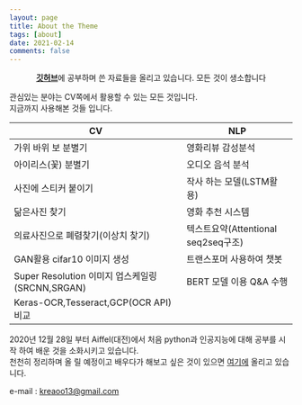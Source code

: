 ```yaml
---
layout: page
title: About the Theme
tags: [about]
date: 2021-02-14
comments: false
---
```

    
<center><a href="https://github.com/HSC-1"><b>깃허브</b></a>에 공부하며 쓴 자료들을 올리고 있습니다. 모든 것이 생소합니다 </center>


관심있는 분야는 CV쪽에서 활용할 수 있는 모든 것입니다.  
지금까지 사용해본 것들 입니다. 

CV|NLP
---|---
가위 바위 보 분별기|영화리뷰 감성분석
아이리스(꽃) 분별기|오디오 음석 분석
사진에 스티커 붙이기|작사 하는 모델(LSTM활용)
닮은사진 찾기|영화 추천 시스템
의료사진으로 폐렴찾기(이상치 찾기)|텍스트요약(Attentional seq2seq구조)
GAN활용 cifar10 이미지 생성|트랜스포머 사용하여 챗봇
Super Resolution 이미지 업스케일링(SRCNN,SRGAN)| BERT 모델 이용 Q&A 수행 
Keras-OCR,Tesseract,GCP(OCR API)비교| 

2020년 12월 28일 부터 Aiffel(대전)에서 처음 python과 인공지능에 대해 공부를 시작 하여 배운 것을 소화시키고 있습니다.  
천천히 정리하며 올 릴 예정이고 배우다가 해보고 싶은 것이 있으면 [여기에](https://hsc-1.github.io/projects/) 올리고 있습니다. 


e-mail : kreaoo13@gmail.com